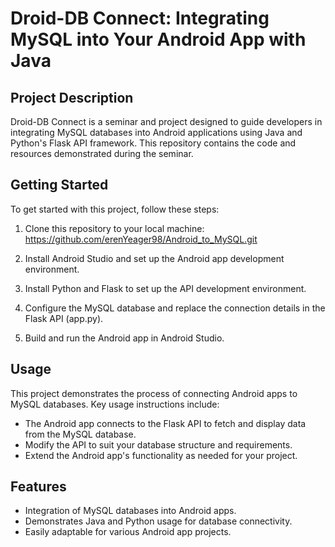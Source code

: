 # Droid-DB Connect: Integrating MySQL into Your Android App with Java

## Project Description
Droid-DB Connect is a seminar and project designed to guide developers in integrating MySQL databases into Android applications using Java and Python's Flask API framework. This repository contains the code and resources demonstrated during the seminar.

## Getting Started
To get started with this project, follow these steps:

1. Clone this repository to your local machine: https://github.com/erenYeager98/Android_to_MySQL.git
   
3. Install Android Studio and set up the Android app development environment.

4. Install Python and Flask to set up the API development environment.

5. Configure the MySQL database and replace the connection details in the Flask API (app.py).

6. Build and run the Android app in Android Studio.

## Usage
This project demonstrates the process of connecting Android apps to MySQL databases. Key usage instructions include:

- The Android app connects to the Flask API to fetch and display data from the MySQL database.
- Modify the API to suit your database structure and requirements.
- Extend the Android app's functionality as needed for your project.

## Features
- Integration of MySQL databases into Android apps.
- Demonstrates Java and Python usage for database connectivity.
- Easily adaptable for various Android app projects.

